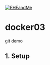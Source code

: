 [![EHEandMe](https://www.eheandme.com/images/logo/logo-eheme.png)](https://www.eheandme.com)

# docker03
git demo


## 1. Setup
